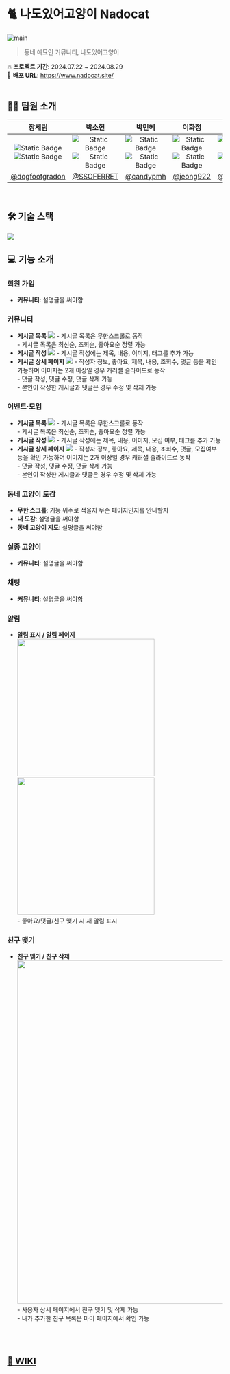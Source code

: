 <h1>🐈 나도있어고양이 Nadocat</h1>

![main](https://github.com/user-attachments/assets/dc0976de-3013-4241-b537-239830f05c6d)
> 동네 애묘인 커뮤니티, 나도있어고양이

🔥 <strong>프로젝트 기간</strong>: 2024.07.22 ~ 2024.08.29
<br>
📌 <strong>배포 URL</strong>: https://www.nadocat.site/
<br><br>

<h2>🙋‍♀️ 팀원 소개</h2>

| 장세림 | 박소현 | 박민혜 | 이화정 | 문소영 |
| :----------: | :----------: | :----------: | :----------: | :----------: |
| <img alt="Static Badge" src="https://img.shields.io/badge/FE-orange"> <img alt="Static Badge" src="https://img.shields.io/badge/BE-blue"> | <img alt="Static Badge" src="https://img.shields.io/badge/FE-orange"> <img alt="Static Badge" src="https://img.shields.io/badge/BE-blue"> | <img alt="Static Badge" src="https://img.shields.io/badge/FE-orange"> <img alt="Static Badge" src="https://img.shields.io/badge/BE-blue"> | <img alt="Static Badge" src="https://img.shields.io/badge/FE-orange"> <img alt="Static Badge" src="https://img.shields.io/badge/BE-blue"> | <img alt="Static Badge" src="https://img.shields.io/badge/FE-orange"> <img alt="Static Badge" src="https://img.shields.io/badge/BE-blue"> |
| [@dogfootgradon](https://github.com/dogfootdragon) | [@SSOFERRET](https://github.com/SSOFERRET) | [@candypmh](https://github.com/candypmh) | [@jeong922](https://github.com/jeong922) | [@msy8709](https://github.com/msy8709) |
<br>

<h2>🛠️ 기술 스택</h2>
<img src="https://github.com/user-attachments/assets/5e5715c7-e6be-45d7-ae8c-a0e5e5d2bf92">
<br>

<h2>💻 기능 소개</h2>
<h3>회원 가입</h3>
<ul>
  <li>
    <strong>커뮤니티</strong>: 설명글을 써야함
  </li>
</ul>

<h3>커뮤니티</h3>
<ul>
  <li>
    <strong>게시글 목록</strong>
    <img src="https://github.com/user-attachments/assets/697d5d1f-3790-4614-89da-12a03a4faa3f">
    - 게시글 목록은 무한스크롤로 동작 <br />
    - 게시글 목록은 최신순, 조회순, 좋아요순 정렬 가능 <br />
  </li>
  <li>
    <strong>게시글 작성</strong>
    <img src="https://github.com/user-attachments/assets/922eeee9-0d53-41e0-b7df-6b772fa76f88">
    - 게시글 작성에는 제목, 내용, 이미지, 태그를 추가 가능<br />
  </li>
  <li>
    <strong>게시글 상세 페이지</strong>
    <img src="https://github.com/user-attachments/assets/fd7e37b8-63b5-4ab3-9862-c30cb4c355b2">
    - 작성자 정보, 좋아요, 제목, 내용, 조회수, 댓글 등을 확인 가능하며 이미지는 2개 이상일 경우 캐러샐 슬라이드로 동작<br />
    - 댓글 작성, 댓글 수정, 댓글 삭제 가능<br />
    - 본인이 작성한 게시글과 댓글은 경우 수정 및 삭제 가능 <br />
  </li>
</ul>

<h3>이벤트‧모임</h3>
<ul>
  <li>
    <strong>게시글 목록</strong>
    <img src="https://github.com/user-attachments/assets/0f74fecc-c21b-4754-b581-73ba94671dcc">
    - 게시글 목록은 무한스크롤로 동작 <br />
    - 게시글 목록은 최신순, 조회순, 좋아요순 정렬 가능 <br />
  </li>
  <li>
    <strong>게시글 작성</strong>
    <img src="https://github.com/user-attachments/assets/06efd403-2c72-474f-a282-e3ecb5991bc5">
    - 게시글 작성에는 제목, 내용, 이미지, 모집 여부, 태그를 추가 가능 <br />
  </li>
  <li>
    <strong>게시글 상세 페이지</strong>
    <img src="https://github.com/user-attachments/assets/764eb1ee-0f55-49a0-9a9b-779664d46bd9">
    - 작성자 정보, 좋아요, 제목, 내용, 조회수, 댓글, 모집여부 등을 확인 가능하며 이미지는 2개 이상일 경우 캐러샐 슬라이드로 동작 <br />
    - 댓글 작성, 댓글 수정, 댓글 삭제 가능 <br />
    - 본인이 작성한 게시글과 댓글은 경우 수정 및 삭제 가능 <br />
  </li>
</ul>

<h3>동네 고양이 도감</h3>
<ul>
  <li>
    <strong>무한 스크롤</strong>: 기능 위주로 적을지 무슨 페이지인지를 안내할지
  </li>
  <li>
    <strong>내 도감</strong>: 설명글을 써야함
  </li>
  <li>
    <strong>동네 고양이 지도</strong>: 설명글을 써야함
  </li>
</ul>

<h3>실종 고양이</h3>
<ul>
  <li>
    <strong>커뮤니티</strong>: 설명글을 써야함
  </li>
</ul>

<h3>채팅</h3>
<ul>
  <li>
    <strong>커뮤니티</strong>: 설명글을 써야함
  </li>
</ul>

<h3>알림</h3>
<ul>
  <li>
    <strong>알림 표시 / 알림 페이지</strong><br />
    <img src="https://github.com/user-attachments/assets/d3d2f339-e168-4ab2-8a79-7335370d61bb" width="320px">
    <img src="https://github.com/user-attachments/assets/74da0d24-dac7-4ff4-872c-69f640f2d5bc" width="320px"> <br />
    - 좋아요/댓글/친구 맺기 시 새 알림 표시
  </li>
</ul>

<h3>친구 맺기</h3>
<ul>
  <li>
    <strong>친구 맺기 / 친구 삭제</strong><br />
    <img src="https://github.com/user-attachments/assets/3820fca7-0289-4b2f-b610-2f4bb610bbbd" width="800px"> <br />
    - 사용자 상세 페이지에서 친구 맺기 및 삭제 가능 <br />
    - 내가 추가한 친구 목록은 마이 페이지에서 확인 가능 <br />
  </li>

</ul>

<br><br>


<a href="https://github.com/dev-FEFIVE/NadoCat/wiki" target="_blank"><h2>📒 WIKI</h2></a>
